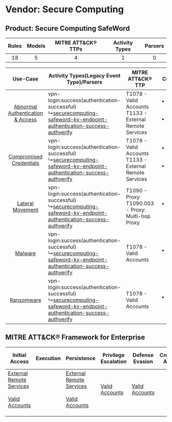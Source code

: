 Vendor: Secure Computing
========================
Product: Secure Computing SafeWord
----------------------------------
| Rules | Models | MITRE ATT&CK® TTPs | Activity Types | Parsers |
|:-----:|:------:|:------------------:|:--------------:|:-------:|
|  18   |   5    |         4          |       1        |    0    |

|    Use-Case    | Activity Types(Legacy Event Type)/Parsers    | MITRE ATT&CK® TTP    | Content    |
|:----:| ---- | ---- | ---- |
| [Abnormal Authentication & Access](../../../UseCases/uc_abnormal_authentication_&_access.md) |  vpn-login:success(authentication-successful)<br> ↳[securecomputing-safeword-kv-endpoint-authentication-success-authverify](Ps/pC_securecomputingsafewordkvendpointauthenticationsuccessauthverify.md)<br> | T1078 - Valid Accounts<br>T1133 - External Remote Services<br> | [<ul><li>11 Rules</li></ul><ul><li>4 Models</li></ul>](RM/r_m_secure_computing_secure_computing_safeword_Abnormal_Authentication_&_Access.md) |
|          [Compromised Credentials](../../../UseCases/uc_compromised_credentials.md)          |  vpn-login:success(authentication-successful)<br> ↳[securecomputing-safeword-kv-endpoint-authentication-success-authverify](Ps/pC_securecomputingsafewordkvendpointauthenticationsuccessauthverify.md)<br> | T1078 - Valid Accounts<br>T1133 - External Remote Services<br> | [<ul><li>7 Rules</li></ul><ul><li>4 Models</li></ul>](RM/r_m_secure_computing_secure_computing_safeword_Compromised_Credentials.md)    |
|    [Lateral Movement](../../../UseCases/uc_lateral_movement.md)    |  vpn-login:success(authentication-successful)<br> ↳[securecomputing-safeword-kv-endpoint-authentication-success-authverify](Ps/pC_securecomputingsafewordkvendpointauthenticationsuccessauthverify.md)<br> | T1090 - Proxy<br>T1090.003 - Proxy: Multi-hop Proxy<br>        | [<ul><li>1 Rules</li></ul>](RM/r_m_secure_computing_secure_computing_safeword_Lateral_Movement.md)    |
|    [Malware](../../../UseCases/uc_malware.md)    |  vpn-login:success(authentication-successful)<br> ↳[securecomputing-safeword-kv-endpoint-authentication-success-authverify](Ps/pC_securecomputingsafewordkvendpointauthenticationsuccessauthverify.md)<br> | T1078 - Valid Accounts<br>    | [<ul><li>1 Rules</li></ul>](RM/r_m_secure_computing_secure_computing_safeword_Malware.md)    |
|    [Ransomware](../../../UseCases/uc_ransomware.md)    |  vpn-login:success(authentication-successful)<br> ↳[securecomputing-safeword-kv-endpoint-authentication-success-authverify](Ps/pC_securecomputingsafewordkvendpointauthenticationsuccessauthverify.md)<br> | T1078 - Valid Accounts<br>    | [<ul><li>1 Rules</li></ul>](RM/r_m_secure_computing_secure_computing_safeword_Ransomware.md)    |

MITRE ATT&CK® Framework for Enterprise
--------------------------------------
| Initial Access                                                                                                                                   | Execution | Persistence                                                                                                                                      | Privilege Escalation                                                | Defense Evasion                                                     | Credential Access | Discovery | Lateral Movement | Collection | Command and Control                                                                                                                       | Exfiltration | Impact |
| ------------------------------------------------------------------------------------------------------------------------------------------------ | --------- | ------------------------------------------------------------------------------------------------------------------------------------------------ | ------------------------------------------------------------------- | ------------------------------------------------------------------- | ----------------- | --------- | ---------------- | ---------- | ----------------------------------------------------------------------------------------------------------------------------------------- | ------------ | ------ |
| [External Remote Services](https://attack.mitre.org/techniques/T1133)<br><br>[Valid Accounts](https://attack.mitre.org/techniques/T1078)<br><br> |           | [External Remote Services](https://attack.mitre.org/techniques/T1133)<br><br>[Valid Accounts](https://attack.mitre.org/techniques/T1078)<br><br> | [Valid Accounts](https://attack.mitre.org/techniques/T1078)<br><br> | [Valid Accounts](https://attack.mitre.org/techniques/T1078)<br><br> |                   |           |                  |            | [Proxy: Multi-hop Proxy](https://attack.mitre.org/techniques/T1090/003)<br><br>[Proxy](https://attack.mitre.org/techniques/T1090)<br><br> |              |        |